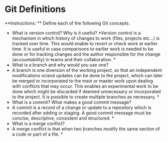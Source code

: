 # Git Definitions

**Instructions: ** Define each of the following Git concepts.

* What is version control?  Why is it useful?
*Version control is a mechanism in which history of changes to work (files, projects etc...) is tracked over time. This would enable to revert or check work at earlier time. It is useful in case comparisons to earlier work is needed to be done or for tracking changes and the author responsible for the change (accountability) in teams and their collaboration. *
* What is a branch and why would you use one?
* A branch is one diversion of the working project, so that an independent modifications or/and updates can be done to the project, which can later be merged or incorporated to the main or master work upon dealing with conflicts that may occur. This enables an experimental work to be done which might be discarded if deemed unnecessary or incorporated to the project. It is possible to create multiple branches as necessary. *
* What is a commit? What makes a good commit message?
* A commit is a record of a change or update to a repository which is recorded after adding or staging. A good commit message must be concise, descriptive, consistent and structured. *
* What is a merge conflict?
* A merge conflict is that when two branches modify the same section of a code or part of a file. *